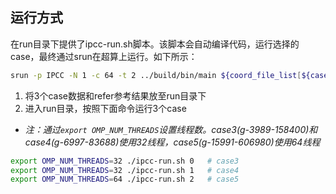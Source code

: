 ## 运行方式

在run目录下提供了ipcc-run.sh脚本。该脚本会自动编译代码，运行选择的case，最终通过srun在超算上运行。如下所示：
```bash
srun -p IPCC -N 1 -c 64 -t 2 ../build/bin/main ${coord_file_list[${case}]}
```

1. 将3个case数据和refer参考结果放至run目录下
2. 进入run目录，按照下面命令运行3个case
 - *注：通过`export OMP_NUM_THREADS`设置线程数。case3(g-3989-158400)和case4(g-6997-83688)使用32线程，case5(g-15991-606980)使用64线程*

```bash
export OMP_NUM_THREADS=32 ./ipcc-run.sh 0   # case3
export OMP_NUM_THREADS=32 ./ipcc-run.sh 1   # case4
export OMP_NUM_THREADS=64 ./ipcc-run.sh 2   # case5
```